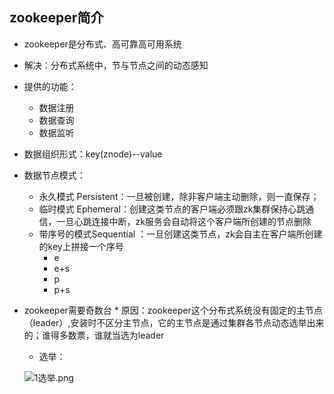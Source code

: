 ## zookeeper简介
* zookeeper是分布式、高可靠高可用系统
* 解决：分布式系统中，节与节点之间的动态感知
* 提供的功能：
	* 数据注册
	* 数据查询
	* 数据监听
	
* 数据组织形式：key(znode)--value
* 数据节点模式：
	* 永久模式 Persistent：一旦被创建，除非客户端主动删除，则一直保存；
	* 临时模式 Ephemeral：创建这类节点的客户端必须跟zk集群保持心跳通信，一旦心跳连接中断，zk服务会自动将这个客户端所创建的节点删除
	* 带序号的模式Sequential ：一旦创建这类节点，zk会自主在客户端所创建的key上拼接一个序号
		* e
		* e+s
		* p
		* p+s
* zookeeper需要奇数台
		* 原因：zookeeper这个分布式系统没有固定的主节点（leader）,安装时不区分主节点，它的主节点是通过集群各节点动态选举出来的；谁得多数票，谁就当选为leader
	* 选举：
		
	![1选举.png](https://upload-images.jianshu.io/upload_images/14466577-1ce8e36cd61b6ea6.png?imageMogr2/auto-orient/strip%7CimageView2/2/w/1240)
		 
		 
